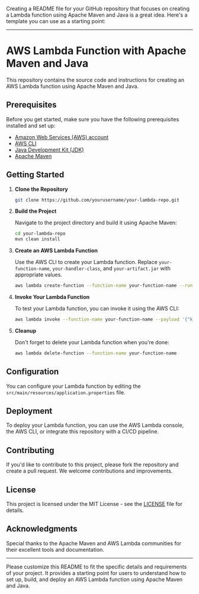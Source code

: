 Creating a README file for your GitHub repository that focuses on creating a Lambda function using Apache Maven and Java is a great idea. Here's a template you can use as a starting point:

---

# AWS Lambda Function with Apache Maven and Java

This repository contains the source code and instructions for creating an AWS Lambda function using Apache Maven and Java. 

## Prerequisites

Before you get started, make sure you have the following prerequisites installed and set up:

- [Amazon Web Services (AWS) account](https://aws.amazon.com/)
- [AWS CLI](https://aws.amazon.com/cli/)
- [Java Development Kit (JDK)](https://www.oracle.com/java/technologies/javase-downloads.html)
- [Apache Maven](https://maven.apache.org/download.cgi)

## Getting Started

1. **Clone the Repository**

   ```bash
   git clone https://github.com/yourusername/your-lambda-repo.git
   ```

2. **Build the Project**

   Navigate to the project directory and build it using Apache Maven:

   ```bash
   cd your-lambda-repo
   mvn clean install
   ```

3. **Create an AWS Lambda Function**

   Use the AWS CLI to create your Lambda function. Replace `your-function-name`, `your-handler-class`, and `your-artifact.jar` with appropriate values.

   ```bash
   aws lambda create-function --function-name your-function-name --runtime java11 --role your-iam-role-arn --handler your-handler-class::handleRequest --zip-file fileb://target/your-artifact.jar
   ```

4. **Invoke Your Lambda Function**

   To test your Lambda function, you can invoke it using the AWS CLI:

   ```bash
   aws lambda invoke --function-name your-function-name --payload '{"key1": "value1", "key2": "value2"}' output.json
   ```

5. **Cleanup**

   Don't forget to delete your Lambda function when you're done:

   ```bash
   aws lambda delete-function --function-name your-function-name
   ```

## Configuration

You can configure your Lambda function by editing the `src/main/resources/application.properties` file.

## Deployment

To deploy your Lambda function, you can use the AWS Lambda console, the AWS CLI, or integrate this repository with a CI/CD pipeline.

## Contributing

If you'd like to contribute to this project, please fork the repository and create a pull request. We welcome contributions and improvements.

## License

This project is licensed under the MIT License - see the [LICENSE](LICENSE) file for details.

## Acknowledgments

Special thanks to the Apache Maven and AWS Lambda communities for their excellent tools and documentation.

---

Please customize this README to fit the specific details and requirements of your project. It provides a starting point for users to understand how to set up, build, and deploy an AWS Lambda function using Apache Maven and Java.
